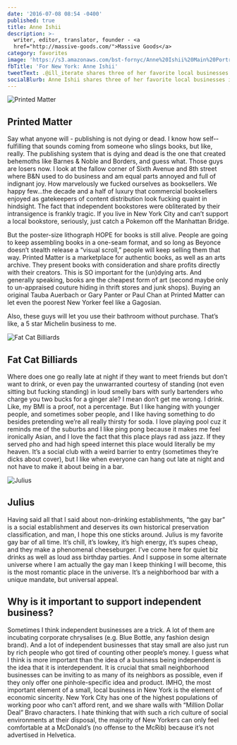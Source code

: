 ```yaml
---
date: '2016-07-08 08:54 -0400'
published: true
title: Anne Ishii
description: >-
  writer, editor, translator, founder - <a
  href="http://massive-goods.com/">Massive Goods</a>
category: favorites
image: 'https://s3.amazonaws.com/bst-fornyc/Anne%20Ishii%20Main%20Portrait.jpg'
fbTitle: 'For New York: Anne Ishii'
tweetText: .@ill_iterate shares three of her favorite local businesses in NYC
socialBlurb: Anne Ishii shares three of her favorite local businesses in NYC.
---
```

![Printed Matter](https://s3.amazonaws.com/bst-fornyc/Anne%20Ishii%20Printed%20Matter.jpg)
## Printed Matter
Say what anyone will - publishing is not dying or dead. I know how self-­fulfilling that sounds coming from someone who slings books, but like, really. The publishing system that is dying and dead is the one that created behemoths like Barnes & Noble and Borders, and guess what. Those guys are losers now. I look at the fallow corner of Sixth Avenue and 8th street where B&N used to do business and am equal parts annoyed and full of indignant joy. How marvelously we fucked ourselves as booksellers. We happy few...the decade and a half of luxury that commercial booksellers enjoyed as gatekeepers of content distribution look fucking quaint in hindsight. The fact that independent bookstores were obliterated by their intransigence is frankly tragic. If you live in New York City and can’t support a local bookstore, seriously, just catch a Pokemon off the Manhattan Bridge.

But the poster-size lithograph HOPE for books is still alive. People are going to keep assembling books in a one-seam format, and so long as Beyonce doesn’t stealth release a “visual scroll,” people will keep selling them that way. Printed Matter is a marketplace for authentic books, as well as an arts archive. They present books with consideration and share profits directly with their creators. This is SO important for the (un)dying arts. And generally speaking, books are the cheapest form of art (second maybe only to un-appraised couture hiding in thrift stores and junk shops). Buying an original Tauba Auerbach or Gary Panter or Paul Chan at Printed Matter can let even the poorest New Yorker feel like a Gagosian.

Also, these guys will let you use their bathroom without purchase. That’s like, a 5­ star Michelin business to me.

![Fat Cat Billiards](https://s3.amazonaws.com/bst-fornyc/Anne%20Ishii%20Fat%20Cat%20Billiards.jpg)
## Fat Cat Billiards
Where does one go really late at night if they want to meet friends but don’t want to drink, or even pay the unwarranted courtesy of standing (not even sitting but fucking standing) in loud smelly bars with surly bartenders who charge you two bucks for a ginger ale? I mean don’t get me wrong. I drink. Like, my BMI is a proof, not a percentage. But I like hanging with younger people, and sometimes sober people, and I like having something to do besides pretending we’re all really thirsty for soda. I love playing pool cuz it reminds me of the suburbs and I like ping pong because it makes me feel ironically Asian, and I love the fact that this place plays rad ass jazz. If they served pho and had high speed internet this place would literally be my heaven. It’s a social club with a weird barrier to entry (sometimes they’re dicks about cover), but I like when everyone can hang out late at night and not have to make it about being in a bar.

![Julius](https://s3.amazonaws.com/bst-fornyc/Anne%20Ishii%20Julius.jpg)
## Julius
Having said all that I said about non-drinking establishments, “the gay bar” is a social establishment and deserves its own historical preservation classification, and man, I hope this one sticks around. Julius is my favorite gay bar of all time. It’s chill, it’s low­key, it’s high energy, it’s supes cheap, and they make a phenomenal cheeseburger. I’ve come here for quiet biz drinks as well as loud ass birthday parties. And I suppose in some alternate universe where I am actually the gay man I keep thinking I will become, this is the most romantic place in the universe. It’s a neighborhood bar with a unique mandate, but universal appeal.

## Why is it important to support independent business?
Sometimes I think independent businesses are a trick. A lot of them are incubating corporate chrysalises (e.g. Blue Bottle, any fashion design brand). And a lot of independent businesses that stay small are also just run by rich people who got tired of counting other people’s money. I guess what I think is more important than the idea of a business being independent is the idea that it is interdependent. It is crucial that small neighborhood businesses can be inviting to as many of its neighbors as possible, even if they only offer one pinhole-specific idea and product. IMHO, the most important element of a small, local business in New York is the element of economic sincerity. New York City has one of the highest populations of working poor who can’t afford rent, and we share walls with “Million Dollar Deal” Bravo characters. I hate thinking that with such a rich culture of social environments at their disposal, the majority of New Yorkers can only feel comfortable at a McDonald’s (no offense to the McRib) because it’s not advertised in Helvetica.
